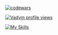 
<!--
**VadimVyalov/VadimVyalov** is a ✨ _special_ ✨ repository because its `README.md` (this file) appears on your GitHub profile.

Here are some ideas to get you started:
- 🔭 I’m currently working on ...
- 🌱 I’m currently learning ...
- 👯 I’m looking to collaborate on ...
- 🤔 I’m looking for help with ...
- 💬 Ask me about ...
- 📫 How to reach me: ...
- 😄 Pronouns: ...
- ⚡ Fun fact: ...
-->
[![codewars](https://www.codewars.com/users/VadimVyalov/badges/small)](https://www.codewars.com/users/VadimVyalov) 

[![Vadym profile views](https://u8views.com/api/v1/github/profiles/113896657/views/day-week-month-total-count.svg)](https://u8views.com/github/VadimVyalov)

[![My Skills](https://skillicons.dev/icons?i=js,html,css,sass,git,github)](https://skillicons.dev)
